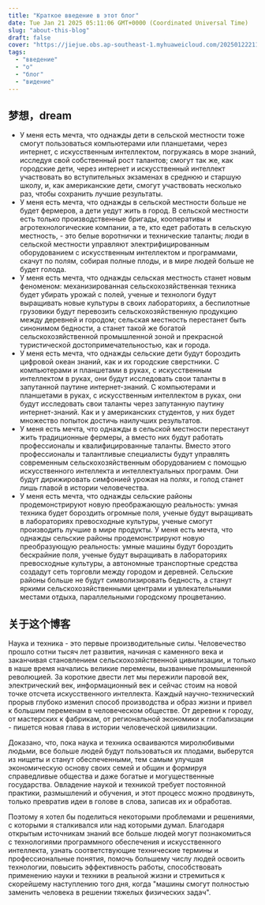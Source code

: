 ```yaml
---
title: "Краткое введение в этот блог"
date: Tue Jan 21 2025 05:11:06 GMT+0000 (Coordinated Universal Time)
slug: "about-this-blog"
draft: false
cover: "https://jiejue.obs.ap-southeast-1.myhuaweicloud.com/20250122211357575.webp"
tags:
  - "введение"
  - "о"
  - "блог"
  - "видение"
---
```


## 梦想，dream

<!--more-->

- У меня есть мечта, что однажды дети в сельской местности тоже смогут пользоваться компьютерами или планшетами, через интернет, с искусственным интеллектом, погружаясь в море знаний, исследуя свой собственный рост талантов; смогут так же, как городские дети, через интернет и искусственный интеллект участвовать во вступительных экзаменах в среднюю и старшую школу, и, как американские дети, смогут участвовать несколько раз, чтобы сохранить лучшие результаты.
- У меня есть мечта, что однажды в сельской местности больше не будет фермеров, а дети уедут жить в город. В сельской местности есть только производственные бригады, кооперативы и агротехнологические компании, а те, кто едет работать в сельскую местность, - это белые воротнички и технические таланты; люди в сельской местности управляют электрифицированным оборудованием с искусственным интеллектом и программами, скачут по полям, собирая полные плоды, и в мире людей больше не будет голода.
- У меня есть мечта, что однажды сельская местность станет новым феноменом: механизированная сельскохозяйственная техника будет убирать урожай с полей, ученые и технологи будут выращивать новые культуры в своих лабораториях, а беспилотные грузовики будут перевозить сельскохозяйственную продукцию между деревней и городом; сельская местность перестанет быть синонимом бедности, а станет такой же богатой сельскохозяйственной промышленной зоной и прекрасной туристической достопримечательностью, как и города.
- У меня есть мечта, что однажды сельские дети будут бороздить цифровой океан знаний, как и их городские сверстники. С компьютерами и планшетами в руках, с искусственным интеллектом в руках, они будут исследовать свои таланты в запутанной паутине интернет-знаний. С компьютерами и планшетами в руках, с искусственным интеллектом в руках, они будут исследовать свои таланты через запутанную паутину интернет-знаний. Как и у американских студентов, у них будет множество попыток достичь наилучших результатов.
- У меня есть мечта, что однажды в сельской местности перестанут жить традиционные фермеры, а вместо них будут работать профессионалы и квалифицированные таланты. Вместо этого профессионалы и талантливые специалисты будут управлять современным сельскохозяйственным оборудованием с помощью искусственного интеллекта и интеллектуальных программ. Они будут дирижировать симфонией урожая на полях, и голод станет лишь главой в истории человечества.
- У меня есть мечта, что однажды сельские районы продемонстрируют новую преображающую реальность: умная техника будет бороздить огромные поля, ученые будут выращивать в лабораториях превосходные культуры, ученые смогут производить лучшие в мире продукты. У меня есть мечта, что однажды сельские районы продемонстрируют новую преобразующую реальность: умные машины будут бороздить бескрайние поля, ученые будут выращивать в лабораториях превосходные культуры, а автономные транспортные средства создадут сеть торговли между городом и деревней. Сельские районы больше не будут символизировать бедность, а станут яркими сельскохозяйственными центрами и увлекательными местами отдыха, параллельными городскому процветанию.

## 关于这个博客

Наука и техника - это первые производительные силы. Человечество прошло сотни тысяч лет развития, начиная с каменного века и заканчивая становлением сельскохозяйственной цивилизации, и только в наше время начались великие перемены, вызванные промышленной революцией. За короткие двести лет мы пережили паровой век, электрический век, информационный век и сейчас стоим на новой точке отсчета искусственного интеллекта. Каждый научно-технический прорыв глубоко изменил способ производства и образ жизни и привел к большим переменам в человеческом обществе. От деревни к городу, от мастерских к фабрикам, от региональной экономики к глобализации - пишется новая глава в истории человеческой цивилизации.

Доказано, что, пока наука и техника осваиваются миролюбивыми людьми, все больше людей будут пользоваться их плодами, выберутся из нищеты и станут обеспеченными, тем самым улучшая экономическую основу своих семей и общин и формируя справедливые общества и даже богатые и могущественные государства. Овладение наукой и техникой требует постоянной практики, размышлений и обучения, и этот процесс можно продвинуть, только превратив идеи в голове в слова, записав их и обработав.

Поэтому я хотел бы поделиться некоторыми проблемами и решениями, с которыми я сталкивался или над которыми думал. Благодаря открытым источникам знаний все больше людей могут познакомиться с технологиями программного обеспечения и искусственного интеллекта, узнать соответствующие технические термины и профессиональные понятия, помочь большему числу людей освоить технологии, повысить эффективность работы, способствовать применению науки и техники в реальной жизни и стремиться к скорейшему наступлению того дня, когда "машины смогут полностью заменить человека в решении тяжелых физических задач".